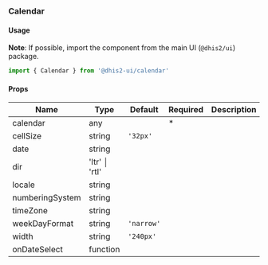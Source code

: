 ### Calendar

#### Usage

**Note**: If possible, import the component from the main UI (`@dhis2/ui`) package.


```js
import { Calendar } from '@dhis2-ui/calendar'
```


#### Props

|Name|Type|Default|Required|Description|
|---|---|---|---|---|
|calendar|any||*||
|cellSize|string|`'32px'`|||
|date|string||||
|dir|'ltr' │ 'rtl'||||
|locale|string||||
|numberingSystem|string||||
|timeZone|string||||
|weekDayFormat|string|`'narrow'`|||
|width|string|`'240px'`|||
|onDateSelect|function||||

